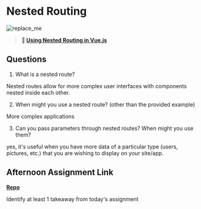 # Nested Routing

![replace_me](https://codeworks.blob.core.windows.net/public/assets/img/illustrations/placeholder.svg)

> **📖 [Using Nested Routing in Vue.js](https://codeworksacademy.com/fs-student-guide/resources/wk6/04-Child-Routes)**

## Questions

1. What is a nested route?

Nested routes allow for more complex user interfaces with components nested inside each other.

2. When might you use a nested route? (other than the provided example)

More complex applications

3. Can you pass parameters through nested routes? When might you use them?

yes, it's useful when you have more data of a particular type (users, pictures, etc.) that you are wishing to display on your site/app.



## Afternoon Assignment Link

**[Repo](https://github.com/KellyWemmer/blogger)**

Identify at least 1 takeaway from today's assignment
